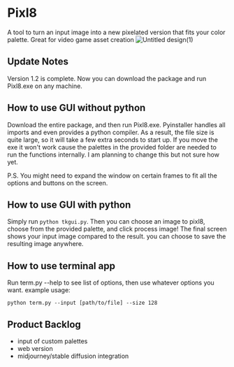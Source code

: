 # Pixl8
A tool to turn an input image into a new pixelated version that fits your color palette. Great for video game asset creation
![Untitled design(1)](https://github.com/benstratton-7/Pixl8/assets/109835020/bb46896a-b8c5-400a-b8cb-08b226846690)

## Update Notes
Version 1.2 is complete. Now you can download the package and run Pixl8.exe on any machine. 


## How to use GUI without python
Download the entire package, and then run Pixl8.exe. Pyinstaller handles all imports and even provides a python compiler. As a result, the file size is quite large, so it will take a few extra seconds to start up. If you move the exe it won't work cause the palettes in the provided folder are needed to run the functions internally. I am planning to change this but not sure how yet.

P.S. You might need to expand the window on certain frames to fit all the options and buttons on the screen.

## How to use GUI with python
Simply run ```python tkgui.py```. Then you can choose an image to pixl8, choose from the provided palette, and click process image! The final screen shows your input image compared to the result. you can choose to save the resulting image anywhere.

## How to use terminal app
Run term.py --help to see list of options, then use whatever options you want. example usage:

```python term.py --input [path/to/file] --size 128```

## Product Backlog
  - input of custom palettes
  - web version
  - midjourney/stable diffusion integration
